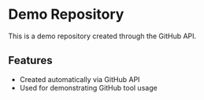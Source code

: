 # Demo Repository

This is a demo repository created through the GitHub API.

## Features

- Created automatically via GitHub API
- Used for demonstrating GitHub tool usage